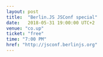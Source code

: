 ```yaml
---
layout: post
title:  "Berlin.JS JSConf special"
date:   2018-05-31 19:00:00 UTC+2
venue: "co.up"
ticket: "free"
time: "7:00 PM"
href: "http://jsconf.berlinjs.org"
---
```

